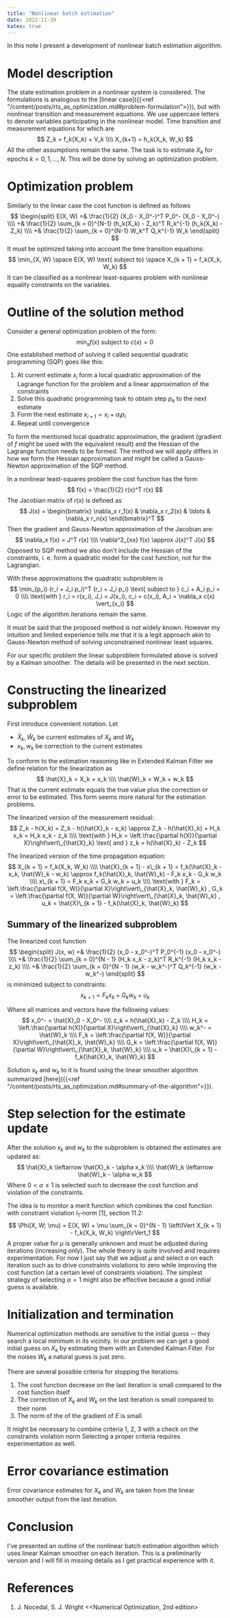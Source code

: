 ```yaml
---
title: "Nonlinear batch estimation"
date: 2022-11-30
katex: true
---
```


In this note I present a development of nonlinear batch estimation algorithm.

# Model description

The state estimation problem in a nonlinear system is considered.
The formulations is analogous to the [linear case]({{<ref "/content/posts/rts_as_optimization.md#problem-formulation">}}), but with nonlinear transition and measurement equations.
We use uppercase letters to denote variables participating in the nonlinear model. 
Time transition and measurement equations for which are
$$
Z_k = f_k(X_k) + V_k \\\\
X_{k+1} = h_k(X_k, W_k)
$$
All the other assumptions remain the same. 
The task is to estimate $X_k$ for epochs $k = 0, 1, \ldots, N$.
This will be done by solving an optimization problem.

# Optimization problem

Similarly to the linear case the cost function is defined as follows
$$
\begin{split}
E(X, W) =& \frac{1}{2} (X_0 - X_0^-)^T P_0^- (X_0 - X_0^-)  \\\\
        +& \frac{1}{2} \sum_{k = 0}^{N-1} (h_k(X_k) - Z_k)^T R_k^{-1} (h_k(X_k) - Z_k) \\\\
        +& \frac{1}{2} \sum_{k = 0}^{N-1} W_k^T Q_k^{-1} W_k
\end{split}
$$
It must be optimized taking into account the time transition equations:
$$
\min_{X, W} \space E(X, W) \text{ subject to} \space X_{k + 1} = f_k(X_k, W_k)
$$
It can be classified as a nonlinear least-squares problem with nonlinear equality constraints on the variables.

# Outline of the solution method

Consider a general optimization problem of the form:
$$
\min_x f(x) \text{ subject to } c(x) = 0
$$
One established method of solving it called sequential quadratic programming (SQP) goes like this:

1. At current estimate $x_i$ form a local quadratic approximation of the Lagrange function for the problem and a linear approximation of the constraints
2. Solve this quadratic programming task to obtain step $p_k$ to the next estimate
3. Form the next estimate $x_{i+1} = x_i + \alpha_i p_i$
4. Repeat until convergence

To form the mentioned local quadratic approximation, the gradient (gradient of $f$ might be used with the equivalent result) and the Hessian of the Lagrange function needs to be formed.
The method we will apply differs in how we form the Hessian approximation and might be called a Gauss-Newton approximation of the SQP method.

In a nonlinear least-squares problem the cost function has the form
$$
f(x) = \frac{1}{2} r(x)^T r(x)
$$
The Jacobian matrix of $r(x)$ is defined as
$$
J(x) = \begin{bmatrix} \nabla_x r_1(x) & \nabla_x r_2(x) & \ldots & \nabla_x r_n(x) \end{bmatrix}^T
$$
Then the gradient and Gauss-Newton approximation of the Jacobian are:
$$
\nabla_x f(x) = J^T r(x) \\\\
\nabla^2_{xx} f(x) \approx J(x)^T J(x)
$$
Opposed to SQP method we also don't include the Hessian of the constraints, i. e. form a quadratic model for the cost function, not for the Lagrangian.

With these approximations the quadratic subproblem is
$$
\min_{p_i} (r_i + J_i p_i)^T (r_i + J_i p_i) \text{ subject to } c_i + A_i p_i = 0 \\\\
\text{with } r_i = r(x_i), J_i = J(x_i), c_i = c(x_i), A_i = \nabla_x c(x) \vert_{x_i}
$$
Logic of the algorithm iterations remain the same.

It must be said that the proposed method is not widely known. 
However my intuition and limited experience tells me that it is a legit approach akin to Gauss-Newton method of solving unconstrained nonlinear least squares.

For our specific problem the linear subproblem formulated above is solved by a Kalman smoother.
The details will be presented in the next section.

# Constructing the linearized subproblem

First introduce convenient notation. Let 

* $\hat{X}_k, \hat{W}_k$ be current estimates of $X_k$ and $W_k$
* $x_k, w_k$ be correction to the current estimates

To conform to the estimation reasoning like in Extended Kalman Filter we define relation for the linearization as 
$$
\hat{X}_k = X_k + x_k \\\\
\hat{W}_k = W_k + w_k
$$
That is the current estimate equals the true value plus the correction or error to be estimated.
This form seems more natural for the estimation problems.

The linearized version of the measurement residual:
$$
Z_k - h(X_k) = Z_k - h(\hat{X}_k - x_k) \approx Z_k - h(\hat{X}_k) + H_k x_k = H_k x_k - z_k \\\\
\text{with } H_k = \left.\frac{\partial h(X)}{\partial X}\right\vert\_{\hat{X}_k} \text{ and } z_k = h(\hat{X}_k) - Z_k
$$

The linearized version of the time propagation equation:
$$
X_{k + 1} = f_k(X_k, W_k) \\\\
\hat{X}_{k + 1} - x\_{k + 1} = f_k(\hat{X}_k - x_k, \hat{W}_k - w_k) \approx f_k(\hat{X}_k, \hat{W}_k) - F_k x_k - G_k w_k \\\\
x\_{k + 1} = F_k x_k + G_k w_k + u_k \\\\
\text{with } F_k = \left.\frac{\partial f(X, W)}{\partial X}\right\vert\_{\hat{X}_k, \hat{W}_k}
, G_k = \left.\frac{\partial f(X, W)}{\partial W}\right\vert\_{\hat{X}_k, \hat{W}_k}
, u_k = \hat{X}\_{k + 1} - f_k(\hat{X}_k, \hat{W}_k)
$$

## Summary of the linearized subproblem

The linearized cost function
$$
\begin{split}
J(x, w) =& \frac{1}{2} (x_0 - x_0^-)^T P_0^{-1} (x_0 - x_0^-) \\\\
        +& \frac{1}{2} \sum_{k = 0}^{N - 1} (H_k x_k - z_k)^T R_k^{-1} (H_k x_k - z_k) \\\\
        +& \frac{1}{2} \sum_{k = 0}^{N - 1} (w_k - w_k^-)^T Q_k^{-1} (w_k - w_k^-)
\end{split}
$$
is minimized subject to constraints:
$$
x_{k + 1} = F_k x_k + G_k w_k + u_k
$$

Where all matrices and vectors have the following values:
$$
x_0^- = \hat{X}_0 - X_0^- \\\\
z_k = h(\hat{X}_k) - Z_k \\\\
H_k = \left.\frac{\partial h(X)}{\partial X}\right\vert\_{\hat{X}_k} \\\\
w_k^- = \hat{W}_k \\\\
F_k = \left.\frac{\partial f(X, W)}{\partial X}\right\vert\_{\hat{X}_k, \hat{W}_k} \\\\
G_k = \left.\frac{\partial f(X, W)}{\partial W}\right\vert\_{\hat{X}_k, \hat{W}_k} \\\\
u_k = \hat{X}\_{k + 1} - f_k(\hat{X}_k, \hat{W}_k)
$$

Solution $x_k$ and $w_k$ to it is found using the linear smoother algorithm summarized [here]({{<ref "/content/posts/rts_as_optimization.md#summary-of-the-algorithm">}}).

# Step selection for the estimate update

After the solution $x_k$ and $w_k$ to the subproblem is obtained the estimates are updated as:
$$
\hat{X}_k \leftarrow \hat{X}_k - \alpha x_k \\\\
\hat{W}_k \leftarrow \hat{W}_k - \alpha w_k
$$
Where $0 < \alpha \leq 1$ is selected such to decrease the cost function and violation of the constraints.

The idea is to monitor a merit function which combines the cost function with constraint violation $l_1$-norm [1], section 11.2:
$$
\Phi(X, W; \mu) = E(X, W) + \mu \sum_{k = 0}^{N - 1} \left\lVert X_{k + 1} - f_k(X_k, W_k) \right\rVert_1
$$
A proper value for $\mu$ is generally unknown and must be adjusted during iterations (increasing only).
The whole theory is quite involved and requires experimentation.
For now I just say that we adjust $\mu$ and select $\alpha$ on each iteration such as to drive constraints violations to zero while improving the cost function (at a certain level of constraints violation).
The simplest strategy of selecting $\alpha = 1$ might also be effective because a good initial guess is available.

# Initialization and termination

Numerical optimization methods are sensitive to the initial guess -- they search a local minimum in its vicinity.
In our problem we can get a good initial guess on $X_k$ by estimating them with an Extended Kalman Filter.
For the noises $W_k$ a natural guess is just zero.

There are several possible criteria for stopping the iterations:

1. The cost function decrease on the last iteration is small compared to the cost function itself
2. The correction of $X_k$ and $W_k$ on the last iteration is small compared to their norm
3. The norm of the of the gradient of $E$ is small

It might be necessary to combine criteria 1, 2, 3 with a check on the constraints violation norm
Selecting a proper criteria requires experimentation as well.

# Error covariance estimation

Error covariance estimates for $X_k$ and $W_k$ are taken from the linear smoother output from the last iteration.

# Conclusion

I've presented an outline of the nonlinear batch estimation algorithm which uses linear Kalman smoother on each iteration.
This is a preliminarily version and I will fill in missing details as I get practical experience with it.

# References

1. J. Nocedal, S. J. Wright <<Numerical Optimization, 2nd edition>
